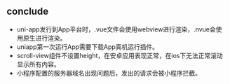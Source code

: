 ## conclude
- uni-app发行到App平台时，.vue文件会使用webview进行渲染，.nvue会使用原生进行渲染。
- uniapp第一次运行App需要下载App真机运行插件。
- scroll-view组件不设置height，在安卓应用表现正常，在ios下无法正常滚动显示所有内容。
- 小程序配置的服务器域名出现问题后，发出的请求会被小程序拦截。